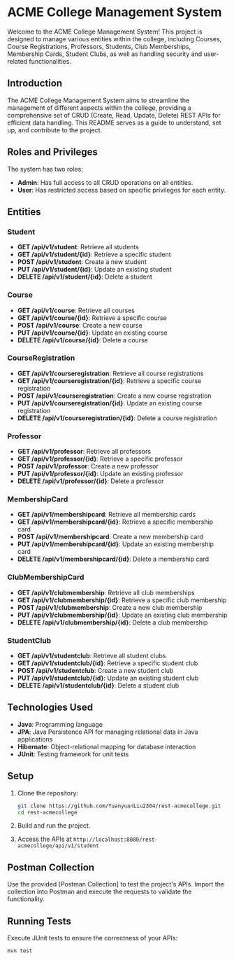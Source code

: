 # ACME College Management System

Welcome to the ACME College Management System! This project is designed to manage various entities within the college, including Courses, Course Registrations, Professors, Students, Club Memberships, Membership Cards, Student Clubs, as well as handling security and user-related functionalities.

## Introduction

The ACME College Management System aims to streamline the management of different aspects within the college, providing a comprehensive set of CRUD (Create, Read, Update, Delete) REST APIs for efficient data handling. This README serves as a guide to understand, set up, and contribute to the project.

## Roles and Privileges

The system has two roles: 
- **Admin**: Has full access to all CRUD operations on all entities.
- **User**: Has restricted access based on specific privileges for each entity.
  
## Entities

### Student

- **GET /api/v1/student**: Retrieve all students
- **GET /api/v1/student/{id}**: Retrieve a specific student
- **POST /api/v1/student**: Create a new student
- **PUT /api/v1/student/{id}**: Update an existing student
- **DELETE /api/v1/student/{id}**: Delete a student

### Course

- **GET /api/v1/course**: Retrieve all courses
- **GET /api/v1/course/{id}**: Retrieve a specific course
- **POST /api/v1/course**: Create a new course
- **PUT /api/v1/course/{id}**: Update an existing course
- **DELETE /api/v1/course/{id}**: Delete a course
  
### CourseRegistration

- **GET /api/v1/courseregistration**: Retrieve all course registrations
- **GET /api/v1/courseregistration/{id}**: Retrieve a specific course registration
- **POST /api/v1/courseregistration**: Create a new course registration
- **PUT /api/v1/courseregistration/{id}**: Update an existing course registration
- **DELETE /api/v1/courseregistration/{id}**: Delete a course registration

### Professor

- **GET /api/v1/professor**: Retrieve all professors
- **GET /api/v1/professor/{id}**: Retrieve a specific professor
- **POST /api/v1/professor**: Create a new professor
- **PUT /api/v1/professor/{id}**: Update an existing professor
- **DELETE /api/v1/professor/{id}**: Delete a professor

### MembershipCard

- **GET /api/v1/membershipcard**: Retrieve all membership cards
- **GET /api/v1/membershipcard/{id}**: Retrieve a specific membership card
- **POST /api/v1/membershipcard**: Create a new membership card
- **PUT /api/v1/membershipcard/{id}**: Update an existing membership card
- **DELETE /api/v1/membershipcard/{id}**: Delete a membership card

### ClubMembershipCard

- **GET /api/v1/clubmembership**: Retrieve all club memberships
- **GET /api/v1/clubmembership/{id}**: Retrieve a specific club membership
- **POST /api/v1/clubmembership**: Create a new club membership
- **PUT /api/v1/clubmembership/{id}**: Update an existing club membership
- **DELETE /api/v1/clubmembership/{id}**: Delete a club membership

### StudentClub

- **GET /api/v1/studentclub**: Retrieve all student clubs
- **GET /api/v1/studentclub/{id}**: Retrieve a specific student club
- **POST /api/v1/studentclub**: Create a new student club
- **PUT /api/v1/studentclub/{id}**: Update an existing student club
- **DELETE /api/v1/studentclub/{id}**: Delete a student club
  
## Technologies Used

- **Java**: Programming language
- **JPA**: Java Persistence API for managing relational data in Java applications
- **Hibernate**: Object-relational mapping for database interaction
- **JUnit**: Testing framework for unit tests


## Setup

1. Clone the repository:

    ```bash
    git clone https://github.com/YuanyuanLiu2304/rest-acmecollege.git
    cd rest-acmecollege
    ```

2. Build and run the project.

3. Access the APIs at `http://localhost:8080/rest-acmecollege/api/v1/student`


## Postman Collection

Use the provided [Postman Collection] to test the project's APIs. Import the collection into Postman and execute the requests to validate the functionality.

## Running Tests

Execute JUnit tests to ensure the correctness of your APIs:

```bash
mvn test
